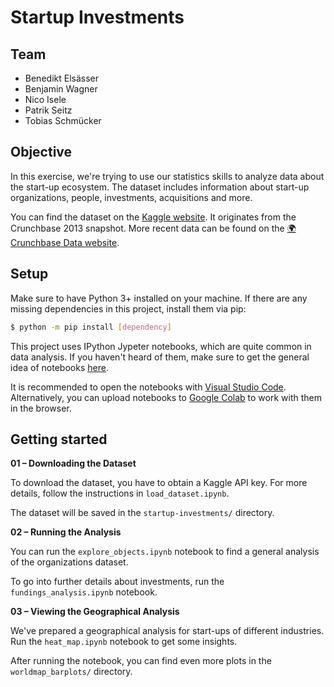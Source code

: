 # Startup Investments

## Team

- Benedikt Elsässer
- Benjamin Wagner
- Nico Isele
- Patrik Seitz
- Tobias Schmücker

## Objective

In this exercise, we're trying to use our statistics skills to analyze data about the start-up ecosystem. The dataset includes information about start-up organizations, people, investments, acquisitions and more.

You can find the dataset on the [Kaggle website](https://www.kaggle.com/datasets/justinas/startup-investments). It originates from the Crunchbase 2013 snapshot. More recent data can be found on the [🌍 Crunchbase Data website](https://data.crunchbase.com/docs).

## Setup

Make sure to have Python 3+ installed on your machine. If there are any missing dependencies in this project, install them via pip:

```bash
$ python -m pip install [dependency]
```

This project uses IPython Jypeter notebooks, which are quite common in data analysis. If you haven't heard of them, make sure to get the general idea of notebooks [here](https://fileinfo.com/extension/ipynb).

It is recommended to open the notebooks with [Visual Studio Code](https://code.visualstudio.com). Alternatively, you can upload notebooks to [Google Colab](https://colab.research.google.com) to work with them in the browser.

## Getting started

**01 – Downloading the Dataset**

To download the dataset, you have to obtain a Kaggle API key. For more details, follow the instructions in `load_dataset.ipynb`.

The dataset will be saved in the `startup-investments/` directory.

**02 – Running the Analysis**

You can run the `explore_objects.ipynb` notebook to find a general analysis of the organizations dataset.

To go into further details about investments, run the `fundings_analysis.ipynb` notebook.

**03 – Viewing the Geographical Analysis**

We've prepared a geographical analysis for start-ups of different industries. Run the `heat_map.ipynb` notebook to get some insights.

After running the notebook, you can find even more plots in the `worldmap_barplots/` directory.
